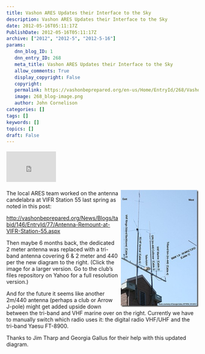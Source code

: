 ```yaml
---
title: Vashon ARES Updates their Interface to the Sky
description: Vashon ARES Updates their Interface to the Sky
date: 2012-05-16T05:11:17Z
PublishDate: 2012-05-16T05:11:17Z
archive: ["2012", "2012-5", "2012-5-16"]
params:
   dnn_blog_ID: 1
   dnn_entry_ID: 268
   meta_title: Vashon ARES Updates their Interface to the Sky
   allow_comments: True
   display_copyright: False
   copyright: 
   permalink: https://vashonbeprepared.org/en-us/Home/EntryId/268/Vashon-ARES-Updates-their-Interface-to-the-Sky
   image: 268_blog-image.png
   author: John Cornelison
categories: []
tags: []
keywords: []
topics: []
draft: False
---
```


<div class="wlWriterHeaderFooter" style="float:none; margin:0px; padding:4px 0px 4px 0px;"><iframe src="http://www.facebook.com/widgets/like.php?href=http://vashonbeprepared.org/News/Blogs/VashonPreparedness/tabid/164/EntryId/268/Vashon-ARES-Updates-their-Interface-to-the-Sky.aspx" scrolling="no" frameborder="0" style="border:none; width:130px; height:80px"></iframe></div><p><a href="/images/dnnBlog/1/268/Windows-Live-Writer-d962679b7ba3_EB2A-eoc-ant.800x1206_2.jpg"><img style="background-image: none; border-bottom: 0px; border-left: 0px; margin: 0px 0px 5px 5px; padding-left: 0px; padding-right: 0px; display: inline; float: right; border-top: 0px; border-right: 0px; padding-top: 0px" title="eoc-ant.800x1206" border="0" alt="eoc-ant.800x1206" align="right" src="/images/dnnBlog/1/268/Windows-Live-Writer-d962679b7ba3_EB2A-eoc-ant.800x1206_thumb.jpg" width="204" height="307" /></a>The local ARES team worked on the antenna candelabra at VIFR Station 55 last spring as noted in this post:</p>  <p><a href="/News/Blogs/tabid/146/EntryId/77/Antenna-Remount-at-VIFR-Station-55.aspx">http://vashonbeprepared.org/News/Blogs/tabid/146/EntryId/77/Antenna-Remount-at-VIFR-Station-55.aspx</a></p>  <p>Then maybe 6 months back, the dedicated 2 meter antenna was replaced with a tri-band antenna covering 6 &amp; 2 meter and 440 per the new diagram to the right. (Click the image for a larger version. Go to the club’s files repository on Yahoo for a full resolution version.)</p>  <p>And for the future it seems like another 2m/440 antenna (perhaps a club or Arrow J-pole) might get added upside down between the tri-band and VHF marine over on the right. Currently we have to manually switch which radio uses it: the digital radio VHF/UHF and the tri-band Yaesu FT-8900.</p>  <p>Thanks to Jim Tharp and Georgia Gallus for their help with this updated diagram.</p>
